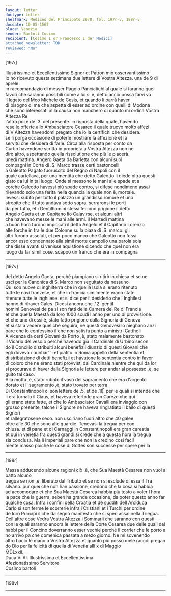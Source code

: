 ```yaml
---
layout: letter
doctype: Letter
shelfmark: Mediceo del Principato 2978, fol. 197r-v, 198r-v
docdate: 10-05-1567
place: Venezia
sender: Bartoli Cosimo
recipient: [Cosimo I or Francesco I de' Medici]
attached_newsletter: TBD
reviewed: "No"
---
```


[197r]  
  
  
Illustrissimo et Eccellentissimo Signor et Patron mio osservantissimo  
Io ho ricevuto questa settimana due lettere di Vostra Altezza. una de 9 di aprele.  
in raccomandazio di messer Pagolo Panciatichi al quale si faranno quei  
favori che saranno possibili come a lui si è, detto accio possa farvi vo  
il legato del Mco Michele de Cesis, et quando li parrà haver  
di bisogno di me che aspetta di esser ad ordine con quelli di Modona  
che sono interessati in la causa non mancherò di quanto mi ordina Vostra Altezza Re  
l'altra poi è de .3. del presente. in risposta della quale, havendo  
rese le offerte allo Ambasciatore Cesareo il quale truovo molto affezi  
di V Altezza havendomi pregato che io la certifichi che desidera.  
se li porga occasione di poterle mostrare la affezione et la  
servitù che desidera di farle. Circa alla risposta per conto da  
Curtio havendone scritto in proprietà a Vostra Altezza non ne  
dirò altro, aspettando quella rissolutione che più le piacerà.  
unedì mattina. Angero Gaeta da Barletta con alcuni suoi  
compagni in Corte di .S. Marco trasse certi bastoncelli  
a Galeotto Pagato fuoruscito del Regno di Napoli con il  
quale cartellava, per una mentita che detto Galeotto li diede oltra questi  
giato da lui in tal luogo. Onde si messono le mani alle spade et a  
corche Galeotto havessi più spade contro, si difese nondimeno assai  
rilevando solo una ferita nella quancia la quale non è, mortale.  
levessi subito per tutto il palazzo un grandisso romore et uno  
strepito che il tutto andava sotto sopra, serraronsi le porti  
da per tutto, et i Gentilhomini stessi feciono prigione il detto  
Angelo Gaeta et un Capitano lio Calavirse, et alcuni altri  
che havevano messe le mani alle armi. il Martedì mattina  
a buon hora furono impiccati il detto Angelo et il Capitano Lorenzo  
alle forche in fra le due Colonne su la piaza di .S. marco. gli  
altri furono assoluti, et per poco manco che Galeotto non fussi  
ancor esso condennato alla simil morte campollo una parola sola  
che disse avanti si venisse aquistione dicendo che quel non era  
luogo da far simil cose. scappo un franco che era in compagna  
  
---  

[197v]  
  
  
del detto Angelo Gaeta, perché piampiano si ritirò in chiesa et se ne  
uscì per la Canonica di S. Marco non seguitato da nessuno  
Qui son nuove di inghilterra che in quella Isola si erano ritenuto  
tutte le navi franzese, et che in francia similmente erano state  
ritenute tutte le inghilese. et si dice per il desiderio che l Inghilesi  
hanno di rihaver Cales. Dicesi ancora che .12. gentil  
homini Genovesi de pa si son fatti della Camera del Re di Francia  
et che quella Maestà da loro 1000 scudi l anno per uno di provvisione.  
et che uno di essi è, stato fatto prigione dalla Signoria di Genova  
et si sta a vedere quel che seguirà, ne questi Genovesi lo nieghano anzi  
pare che lo confessino il che non satisfa punto a ministri Cattholi  
A vicenza da certi Giovani da Porto ,è, stato malamente bastonato  
il Vicario del vesc:o perché havendo già il Cardinale di Urbino secon  
do il Concilio distribuiti alcuni benefizii diunzio di questi Giovani che  
egli doveva rinuntiar⁀: et piatito in Roma appello della sententia et  
di stribuizione di detti benefizii et havutone la sententia contro in favor  
di coloro che ne erano stati provvisti dal Cardinale nientre che qui da lor  
si procurava di haver dalla Signoria le lettere per andar al possesso ,è, se  
guito tal caso.  
Alla motta ,è, stato rubato il vaso del sagramento che era d'argento  
dorato et il sagramento ,è, stato trovato per terra.  
Di Constantinopoli ci son lettere de .5. et de .10̅. per le quali si intende che  
li era tornato il Ciaus, et haveva referto le gran Careze che qui  
gli erano state fatte, et che lo Ambasciator Cavalli era inviaggio con  
grosso presente, talche il Signore ne haveva ringratiato il bailo di questi Signori  
et rallegratosene seco. non usciriano fuori altro che 40 galee  
oltre alle 30 che sono alle guardie. Tenevasi la tregua per con  
chiusa. et di pane et di Carnaggi in Constantinopoli era gran carestia  
et qui in venetia fra questi grandi si crede che a questa hora la tregua  
sia conclusa. Ma li Imperiali pare che non la credino così facil  
mente masso poiché le cose di Gottes son successe per spere per la  
  
---  

[198r]  
  
  
Massa adducendo alcune ragioni ciò ,è, che Sua Maestà Cesarea non vuol a patto alcuno  
tregua se non ,è, liberato dal Tributo et se non si esclude di essa il Tra  
silvano. pur quei che non han passione, credono che la cosa si habbia  
ad accomodare et che Sua Maestà Cesarea habbia più tosto a voler l hora  
la pace che la guerra, seben ha grande occasione, da poter questo anno far  
qualche cosa. Infra i confini della Croatia et de sudditi dell Arciduca  
Carlo si son ferme le scorrerie infra i Cristiani et i Turchi per ordine  
de loro Principi il che da segno manifesto che si speri assai nella Triegua.  
Dell'altre cose Vedra Vostra Altezza i Sommarii che saranno con questi  
con le quali saranno ancora le lettere della Corte Cesarea due delle quali del  
habbi per il Concino doverranno esser vechie perché il corrier che le porto a  
no arrivò pa che domenica passata a mezo giorno. Ne mi sovenendo  
altro bacio le mano a Vostra Altezza et quanto più posso mele raccdi pregan  
do Dio per la felicità di quella di Venetia alli x di Maggio  
M̅D̅Lxxii.  
Duca V. Al. Illustrissima et Eccellentissima  
Afezionatissimo Servitore  
Cosimo bartoli  
  
---  

[198v]  
  
  
  
---  

